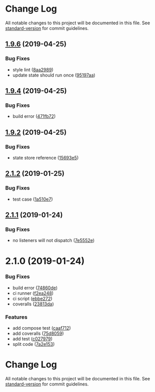 # Change Log

All notable changes to this project will be documented in this file. See [standard-version](https://github.com/conventional-changelog/standard-version) for commit guidelines.

<a name="1.9.6"></a>
## [1.9.6](https://github.com/forsigner/stamen/compare/v1.9.4...v1.9.6) (2019-04-25)


### Bug Fixes

* style lint ([8aa2989](https://github.com/forsigner/stamen/commit/8aa2989))
* update state should run once ([95197aa](https://github.com/forsigner/stamen/commit/95197aa))



<a name="1.9.4"></a>
## [1.9.4](https://github.com/forsigner/stamen/compare/v1.9.2...v1.9.4) (2019-04-25)


### Bug Fixes

* build error ([471fb72](https://github.com/forsigner/stamen/commit/471fb72))



<a name="1.9.2"></a>
## [1.9.2](https://github.com/forsigner/stamen/compare/v2.1.2...v1.9.2) (2019-04-25)


### Bug Fixes

* state store reference ([15693e5](https://github.com/forsigner/stamen/commit/15693e5))



<a name="2.1.2"></a>
## [2.1.2](https://github.com/mapoio/react-state-manage/compare/v2.1.1...v2.1.2) (2019-01-25)


### Bug Fixes

* test case ([1a510e7](https://github.com/mapoio/react-state-manage/commit/1a510e7))



<a name="2.1.1"></a>
## [2.1.1](https://github.com/mapoio/react-state-manage/compare/v2.1.0...v2.1.1) (2019-01-24)


### Bug Fixes

* no listeners will not dispatch ([7e5552e](https://github.com/mapoio/react-state-manage/commit/7e5552e))



<a name="2.1.0"></a>
# 2.1.0 (2019-01-24)


### Bug Fixes

* build error ([74860de](https://github.com/mapoio/react-state-manage/commit/74860de))
* ci runner ([f2ea248](https://github.com/mapoio/react-state-manage/commit/f2ea248))
* ci script ([ebbe272](https://github.com/mapoio/react-state-manage/commit/ebbe272))
* coveralls ([23813da](https://github.com/mapoio/react-state-manage/commit/23813da))


### Features

* add compose test ([caaf712](https://github.com/mapoio/react-state-manage/commit/caaf712))
* add coveralls ([75d8059](https://github.com/mapoio/react-state-manage/commit/75d8059))
* add test ([c027979](https://github.com/mapoio/react-state-manage/commit/c027979))
* split code ([7a2e153](https://github.com/mapoio/react-state-manage/commit/7a2e153))



# Change Log

All notable changes to this project will be documented in this file. See [standard-version](https://github.com/conventional-changelog/standard-version) for commit guidelines.
